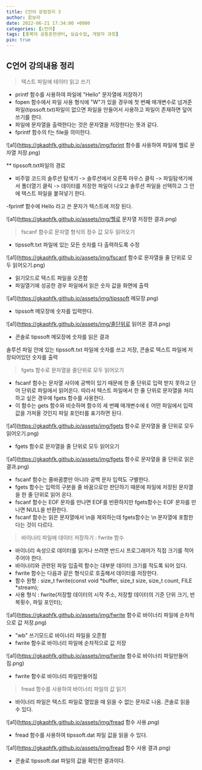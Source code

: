 ```yaml
---
title: C언어 문법정리 3
author: 함보라
date: 2022-06-21 17:34:00 +0900
categories: [c언어]
tags: [충북대 공동훈련센터, 실습수업, 개발자 과정]
pin: true
---
```


## C언어 강의내용 정리

> 텍스트 파일에 테이터 읽고 쓰기

- printf 함수를 사용하여 파일에 "Hello" 문자열에 저장하기
- fopen 함수에서 파일 사용 형식에 "W"가 있을 경우에 첫 번째 매개변수로 넘겨준 파일(tipssoft.txt)파일이 없으면 파일을 만들어서 사용하고 파일이 존재하면 덮어쓰기를 한다.
- 파일에 문자열을 출력한다는 것은 문자열을 저장한다는 뜻과 같다.
- fprintf 함수의 f는 file을 의미한다.

![a1](https://gkaqhfk.github.io/assets/img/fprint 함수를 사용하여 파일에 헬로 문자열 저장.png)

** tipssoft.txt파일의 경로
- 비주얼 코드의 솔루션 탐색기 -> 솔루션에서 오른쪽 마우스 클릭 -> 파일탐색기에서 폴더열기 클릭 -> 데이터를 저장한 파일이 나오고 솔루션 파일을 선택하고 그 안에 텍스트 파일을 붙혀넣기 한다.

-fprintf 함수에  Hello 라고 쓴 문자가 텍스트에 저장 된다.

![a1](https://gkaqhfk.github.io/assets/img/헬로 문자열 저장한 결과.png)

> fscanf 함수로 문자열 형식의 정수 값 모두 읽어오기

- tipssoft.txt 파일에 있는 모든 숫자를 다 출력하도록 수정

![a1](https://gkaqhfk.github.io/assets/img/fscanf 함수로 문자열을 줄 단위로 모두 읽어오기.png)

- 읽기모드로 텍스트 파일을 오픈함
- 파일열기에 성공한 경우 파일에서 읽은 숫자 값을 화면에 출력

![a1](https://gkaqhfk.github.io/assets/img/tipssoft 메모장.png)

- tipssoft 메모장에 숫자를 입력한다.

![a1](https://gkaqhfk.github.io/assets/img/줄단위로 읽어온 결과.png)

- 콘솔로 tipssoft 메모장에 숫자를 읽은 결과

솔루션 파일 안에 있는 tipssoft.txt 파일에 숫자를 쓰고 저장, 콘솔로 텍스트 파일에 저장되어있던 숫자를 출력

> fgets 함수로 문자열을 줄단위로 모두 읽어오기

- fscanf 함수는 문자열 사이에 공백이 있기 때문에 한 줄 단위로 입력 받지 못하고 단어 단위로 파일에서 읽어온다. 따라서 텍스트 파일에서 한 줄 단위로 문자열을 처리하고 싶은 경우에 fgets 함수를 사용한다.
- 이 함수는 gets 함수와 비슷하며 함수의 세 번째 매개변수에ㅔ 어떤 파일에서 입력 값을 가져올 것인지 파일 포인터를 표기하면 된다.

![a1](https://gkaqhfk.github.io/assets/img/fgets 함수로 문자열을 줄 단위로 모두 읽어오기.png)

- fgets 함수로 문자열을 줄 단위로 모두 읽어오기

![a1](https://gkaqhfk.github.io/assets/img/fgets 함수로 문자열을 줄 단위로 읽은결과.png)

- fscanf 함수는 줄바꿈뿐만 아니라 공백 문자 입력도 구별한다.
- fgets 함수는 입력의 구분을 줄 바꿈으로만 판단하기 때문에 파일에 저장된 문자열을 한 줄 단위로 읽어 온다.
- fscanf 함수는 EOF 문자를 만나면 EOF를 반환하지만 fgets함수는 EOF 문자를 만나면 NULL을 반환한다.
- fscanf 함수는 읽은 문자열에서 \n을 제외하는데 fgets함수는 \n 문자열에 포함한다는 것이 다르다.

> 바이너리 파일에 데이터 저장하기 : fwrite 함수

- 바이너리 속성으로 데이터를 읽거나 쓰려면 반드시 프로그래머가 직접 크기를 적어주어야 한다.
- 바이너리와 관련된 파일 입출력 함수는 대부분 데이터 크기를 적도록 되어 있다.
- fwrite 함수는 다음과 같은 형식으로 호출해서 데이터를 저장한다.
- 함수 원형 : size_t fwrite(const void *buffer, size_t size, size_t count, FILE *stream);
- 사용 형식 : fwrite(저장할 데이터의 시작 주소, 저장할 데이터의 기준 단위 크기, 반복횟수, 파일 포인터);

![a1](https://gkaqhfk.github.io/assets/img/fwrite 함수로 바이너리 파일에 순차적으로 값 저장.png)


- "wb" 쓰기모드로 바이너리 파일을 오픈함
- fwrite 함수로 바이너리 파일에 순차적으로 값 저장

![a1](https://gkaqhfk.github.io/assets/img/fwrite 함수로 바이너리 파일만들어짐.png)

- fwrite 함수로 바이너리 파일만들어짐

> fread 함수를 사용하여 바이너리 파일의 값 읽기

- 바이너리 파일은 텍스트 파일로 열었을 때 읽을 수 없는 문자로 나옴. 콘솔로 읽을 수 있다.

![a1](https://gkaqhfk.github.io/assets/img/fread 함수 사용.png)

- fread 함수를 사용하여 tipssoft.dat 파일 값을 읽을 수 있다.

![a1](https://gkaqhfk.github.io/assets/img/fread 함수 사용 결과.png)

- 콘솔로 tipssoft.dat 파일의 값을 확인한 결과이다.
